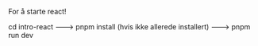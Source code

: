 For å starte react!

cd intro-react --->    pnpm install (hvis ikke allerede installert) --->   pnpm run dev
